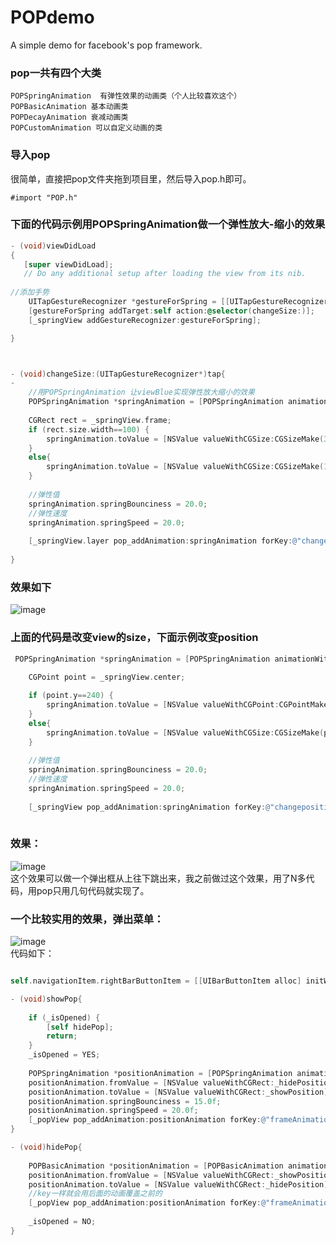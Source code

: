 POPdemo
=======

A simple demo for facebook's pop framework.

### pop一共有四个大类

    POPSpringAnimation  有弹性效果的动画类（个人比较喜欢这个）
    POPBasicAnimation 基本动画类
    POPDecayAnimation 衰减动画类
    POPCustomAnimation 可以自定义动画的类


### 导入pop
很简单，直接把pop文件夹拖到项目里，然后导入pop.h即可。

    #import "POP.h"


### 下面的代码示例用POPSpringAnimation做一个弹性放大-缩小的效果

```objective-c
- (void)viewDidLoad
{
   [super viewDidLoad];
   // Do any additional setup after loading the view from its nib.
          
//添加手势
    UITapGestureRecognizer *gestureForSpring = [[UITapGestureRecognizer alloc] init];
    [gestureForSpring addTarget:self action:@selector(changeSize:)];
    [_springView addGestureRecognizer:gestureForSpring];

}



- (void)changeSize:(UITapGestureRecognizer*)tap{
- 
    //用POPSpringAnimation 让viewBlue实现弹性放大缩小的效果
    POPSpringAnimation *springAnimation = [POPSpringAnimation animationWithPropertyNamed:kPOPLayerSize];
            
    CGRect rect = _springView.frame;
    if (rect.size.width==100) {
        springAnimation.toValue = [NSValue valueWithCGSize:CGSizeMake(300, 300)];
    }
    else{
        springAnimation.toValue = [NSValue valueWithCGSize:CGSizeMake(100, 100)];
    }
    
    //弹性值
    springAnimation.springBounciness = 20.0;
    //弹性速度
    springAnimation.springSpeed = 20.0;
        
    [_springView.layer pop_addAnimation:springAnimation forKey:@"changesize"];
            
}
```

### 效果如下
![image](https://github.com/jxd001/POPdemo/blob/master/TestPop/Untitled1.gif?raw=true)


### 上面的代码是改变view的size，下面示例改变position
```objective-c
 POPSpringAnimation *springAnimation = [POPSpringAnimation animationWithPropertyNamed:kPOPLayerPosition];
    
    CGPoint point = _springView.center;

    if (point.y==240) {
        springAnimation.toValue = [NSValue valueWithCGPoint:CGPointMake(point.x, -230)];
    }
    else{
        springAnimation.toValue = [NSValue valueWithCGSize:CGSizeMake(point.x, 240)];
    }
    
    //弹性值
    springAnimation.springBounciness = 20.0;
    //弹性速度
    springAnimation.springSpeed = 20.0;
    
    [_springView pop_addAnimation:springAnimation forKey:@"changeposition"];
    
```

### 效果：
![image](https://github.com/jxd001/POPdemo/blob/master/TestPop/Untitled2.gif?raw=true)<br />
这个效果可以做一个弹出框从上往下跳出来，我之前做过这个效果，用了N多代码，用pop只用几句代码就实现了。<br />
### 一个比较实用的效果，弹出菜单：
![image](https://github.com/jxd001/POPdemo/blob/master/TestPop/Untitled3.gif?raw=true)<br />
代码如下：<br />
```objective-c

self.navigationItem.rightBarButtonItem = [[UIBarButtonItem alloc] initWithTitle:@"+" style:UIBarButtonItemStyleDone target:self action:@selector(showPop)];

- (void)showPop{
    
    if (_isOpened) {
        [self hidePop];
        return;
    }
    _isOpened = YES;
    
    POPSpringAnimation *positionAnimation = [POPSpringAnimation animationWithPropertyNamed:kPOPViewFrame];
    positionAnimation.fromValue = [NSValue valueWithCGRect:_hidePosition];
    positionAnimation.toValue = [NSValue valueWithCGRect:_showPosition];
    positionAnimation.springBounciness = 15.0f;
    positionAnimation.springSpeed = 20.0f;
    [_popView pop_addAnimation:positionAnimation forKey:@"frameAnimation"];
}

- (void)hidePop{
    
    POPBasicAnimation *positionAnimation = [POPBasicAnimation animationWithPropertyNamed:kPOPViewFrame];
    positionAnimation.fromValue = [NSValue valueWithCGRect:_showPosition];
    positionAnimation.toValue = [NSValue valueWithCGRect:_hidePosition];
    //key一样就会用后面的动画覆盖之前的
    [_popView pop_addAnimation:positionAnimation forKey:@"frameAnimation"];
 
    _isOpened = NO;
}

```
